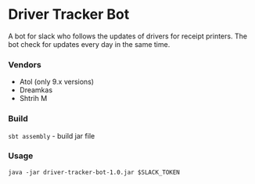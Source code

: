 # Driver Tracker Bot

A bot for slack who follows the updates of drivers for receipt printers.
The bot check for updates every day in the same time.

### Vendors

- Atol (only 9.x versions)
- Dreamkas
- Shtrih M

### Build 

```sbt assembly``` - build jar file

### Usage

```java -jar driver-tracker-bot-1.0.jar $SLACK_TOKEN```
